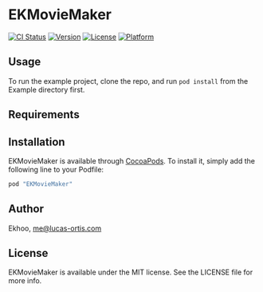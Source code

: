 # EKMovieMaker

[![CI Status](http://img.shields.io/travis/Ekhoo/EKMovieMaker.svg?style=flat)](https://travis-ci.org/Ekhoo/EKMovieMaker)
[![Version](https://img.shields.io/cocoapods/v/EKMovieMaker.svg?style=flat)](http://cocoapods.org/pods/EKMovieMaker)
[![License](https://img.shields.io/cocoapods/l/EKMovieMaker.svg?style=flat)](http://cocoapods.org/pods/EKMovieMaker)
[![Platform](https://img.shields.io/cocoapods/p/EKMovieMaker.svg?style=flat)](http://cocoapods.org/pods/EKMovieMaker)

## Usage

To run the example project, clone the repo, and run `pod install` from the Example directory first.

## Requirements

## Installation

EKMovieMaker is available through [CocoaPods](http://cocoapods.org). To install
it, simply add the following line to your Podfile:

```ruby
pod "EKMovieMaker"
```

## Author

Ekhoo, me@lucas-ortis.com

## License

EKMovieMaker is available under the MIT license. See the LICENSE file for more info.
